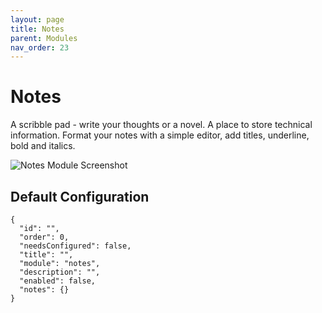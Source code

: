 ```yaml
---
layout: page
title: Notes
parent: Modules
nav_order: 23
---
```


# Notes

A scribble pad - write your thoughts or a novel. A place to store technical information. Format your notes with a simple editor, add titles, underline, bold and italics.

![Notes Module Screenshot](/bug/assets/images/screenshots/module-notes.png)

## Default Configuration

```
{
  "id": "",
  "order": 0,
  "needsConfigured": false,
  "title": "",
  "module": "notes",
  "description": "",
  "enabled": false,
  "notes": {}
}
```
